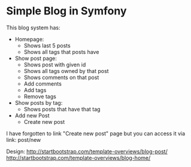 # Simple Blog in Symfony

This blog system has:
  - Homepage:
  	- Shows last 5 posts
  	- Shows all tags that posts have
  - Show post page:
    - Shows post with given id
    - Shows all tags owned by that post
    - Shows comments on that post
    - Add comments
    - Add tags
    - Remove tags
  - Show posts by tag:
    - Shows posts that have that tag
  - Add new Post
    - Create new post

I have forgotten to link "Create new post" page but you can access it via link: post/new

Design:
http://startbootstrap.com/template-overviews/blog-post/
http://startbootstrap.com/template-overviews/blog-home/
